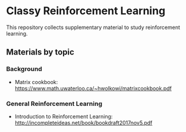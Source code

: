 # Classy Reinforcement Learning
This repository collects supplementary material to study reinforcement learning.

## Materials by topic

### Background 

- Matrix cookbook: https://www.math.uwaterloo.ca/~hwolkowi/matrixcookbook.pdf

### General Reinforcement Learning

- Introduction to Reinforcement Learning: http://incompleteideas.net/book/bookdraft2017nov5.pdf
